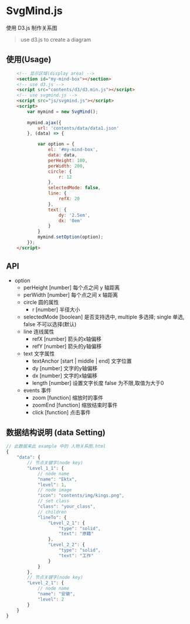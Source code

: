 # SvgMind.js

使用 D3.js 制作关系图
> use d3.js to create a diagram 

## 使用(Usage)

```html
	<!-- 显示区域(display area) -->
	<section id="my-mind-box"></section>
	<!-- use d3.js -->
	<script src="contents/d3/d3.min.js"></script>
	<!-- use svgmind.js -->
	<script src="js/svgmind.js"></script>
	<script>
		var mymind = new SvgMind();
		
		mymind.ajax({
			url: 'contents/data/data1.json'
		}, (data) => {

			var option = {
				el: '#my-mind-box',
				data: data,
				perHeight: 100,
				perWidth: 200,
				circle: {
					r: 12
				},
				selectedMode: false,
				line: {
					refX: 20
				},
				text: {
					dy: '2.5em',
					dx: '0em'
				}
			}
			mymind.setOption(option);
		});
	</script>
```

## API
-  option
	- perHeight [number] 		每个点之间 y 轴距离
	- perWidth  [number]  		每个点之间 x 轴距离
	- circle	圆的属性
		- r		[number] 		半径大小
	- selectedMode [boolean] 	是否支持选中, multiple 多选择; single 单选, false 不可以选择(默认)
	- line		连线属性
		- refX	[number] 		箭头的x轴偏移
		- refY 	[number] 		箭头的y轴偏移
	- text		文字属性
		- textAnchor [start | middle | end]  文字位置
		- dy	[number] 		文字的y轴偏移
		- dx 	[number] 		文字的x轴偏移
		- length [number] 		设置文字长度 false 为不限,取值为大于0
	- events 	事件
		- zoom 	[function] 		缩放时的事件
		- zoomEnd [function] 	缩放结束时事件
		- click  [function]     点击事件

## 数据结构说明 (data Setting)

```javascript
// 此数据来此 example 中的 人物关系图.html
{
    "data": {
    	// 节点关键字(node key)
        "Level_1_1": {
        	// node name
            "name": "Ektx",
            "level": 1,
            // node image
            "icon": "contents/img/kings.png",
            // set class
            "class": "your_class",
            // children
            "lineTo": {
                "Level_2_1": {
                	"type": "solid",
                	"text": "原籍"
                },
                "Level_2_2": {
                	"type": "solid",
                	"text": "工作"
                }
            }
        }, 
        // 节点关键字(node key)
        "Level_2_1": {
        	// node name
            "name": "安徽",
            "level": 2
        }
    }
}
```






